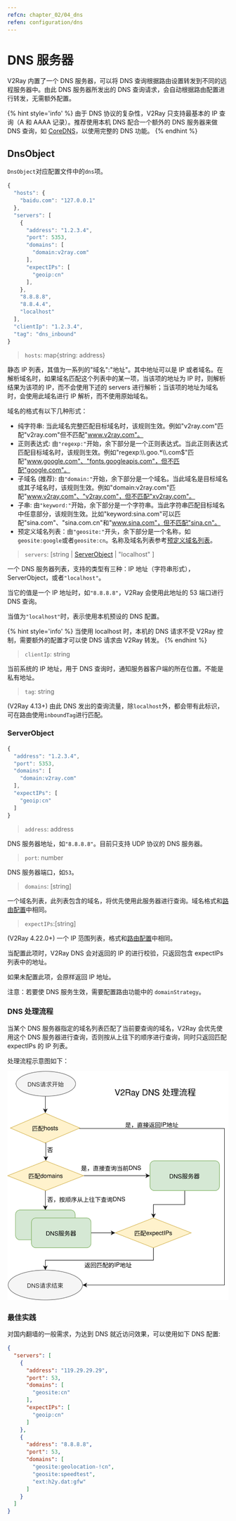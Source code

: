 ```yaml
---
refcn: chapter_02/04_dns
refen: configuration/dns
---
```


# DNS 服务器

V2Ray 内置了一个 DNS 服务器，可以将 DNS 查询根据路由设置转发到不同的远程服务器中。由此 DNS 服务器所发出的 DNS 查询请求，会自动根据路由配置进行转发，无需额外配置。

{% hint style='info' %}
由于 DNS 协议的复杂性，V2Ray 只支持最基本的 IP 查询（A 和 AAAA 记录）。推荐使用本机 DNS 配合一个额外的 DNS 服务器来做 DNS 查询，如 [CoreDNS](https://coredns.io/)，以使用完整的 DNS 功能。
{% endhint %}

## DnsObject

`DnsObject`对应配置文件中的`dns`项。

```javascript
{
  "hosts": {
    "baidu.com": "127.0.0.1"
  },
  "servers": [
    {
      "address": "1.2.3.4",
      "port": 5353,
      "domains": [
        "domain:v2ray.com"
      ],
      "expectIPs": [
        "geoip:cn"
      ],
    },
    "8.8.8.8",
    "8.8.4.4",
    "localhost"
  ],
  "clientIp": "1.2.3.4",
  "tag": "dns_inbound"
}
```

> `hosts`: map{string: address}

静态 IP 列表，其值为一系列的"域名":"地址"。其中地址可以是 IP 或者域名。在解析域名时，如果域名匹配这个列表中的某一项，当该项的地址为 IP 时，则解析结果为该项的 IP，而不会使用下述的 servers 进行解析；当该项的地址为域名时，会使用此域名进行 IP 解析，而不使用原始域名。

域名的格式有以下几种形式：

* 纯字符串: 当此域名完整匹配目标域名时，该规则生效。例如"v2ray.com"匹配"v2ray.com"但不匹配"www.v2ray.com"。
* 正则表达式: 由`"regexp:"`开始，余下部分是一个正则表达式。当此正则表达式匹配目标域名时，该规则生效。例如"regexp:\\\\.goo.*\\\\.com$"匹配"www.google.com"、"fonts.googleapis.com"，但不匹配"google.com"。
* 子域名 (推荐): 由`"domain:"`开始，余下部分是一个域名。当此域名是目标域名或其子域名时，该规则生效。例如"domain:v2ray.com"匹配"www.v2ray.com"、"v2ray.com"，但不匹配"xv2ray.com"。
* 子串: 由`"keyword:"`开始，余下部分是一个字符串。当此字符串匹配目标域名中任意部分，该规则生效。比如"keyword:sina.com"可以匹配"sina.com"、"sina.com.cn"和"www.sina.com"，但不匹配"sina.cn"。
* 预定义域名列表：由`"geosite:"`开头，余下部分是一个名称，如`geosite:google`或者`geosite:cn`。名称及域名列表参考[预定义域名列表](03_routing.md#dlc)。

> `servers`: \[string | [ServerObject](#serverobject) | "localhost" \]

一个 DNS 服务器列表，支持的类型有三种：IP 地址（字符串形式），ServerObject，或者`"localhost"`。

当它的值是一个 IP 地址时，如`"8.8.8.8"`，V2Ray 会使用此地址的 53 端口进行 DNS 查询。

当值为`"localhost"`时，表示使用本机预设的 DNS 配置。

{% hint style='info' %}
当使用 localhost 时，本机的 DNS 请求不受 V2Ray 控制，需要额外的配置才可以使 DNS 请求由 V2Ray 转发。
{% endhint %}

> `clientIp`: string

当前系统的 IP 地址，用于 DNS 查询时，通知服务器客户端的所在位置。不能是私有地址。

> `tag`: string

(V2Ray 4.13+) 由此 DNS 发出的查询流量，除`localhost`外，都会带有此标识，可在路由使用`inboundTag`进行匹配。

### ServerObject

```javascript
{
  "address": "1.2.3.4",
  "port": 5353,
  "domains": [
    "domain:v2ray.com"
  ],
  "expectIPs": [
    "geoip:cn"
  ]
}
```

> `address`: address

DNS 服务器地址，如`"8.8.8.8"`。目前只支持 UDP 协议的 DNS 服务器。

> `port`: number

DNS 服务器端口，如`53`。

> `domains`: \[string\]

一个域名列表，此列表包含的域名，将优先使用此服务器进行查询。域名格式和[路由配置](03_routing.md#ruleobject)中相同。

> `expectIPs`:\[string\]

(V2Ray 4.22.0+) 一个 IP 范围列表，格式和[路由配置](03_routing.md#ruleobject)中相同。

当配置此项时，V2Ray DNS 会对返回的 IP 的进行校验，只返回包含 expectIPs 列表中的地址。

如果未配置此项，会原样返回 IP 地址。

注意：若要使 DNS 服务生效，需要配置路由功能中的 `domainStrategy`。

### DNS 处理流程

当某个 DNS 服务器指定的域名列表匹配了当前要查询的域名，V2Ray 会优先使用这个 DNS 服务器进行查询，否则按从上往下的顺序进行查询，同时只返回匹配 expectIPs 的 IP 列表。

处理流程示意图如下：

![](/resources/dns_flowchart.svg)

### 最佳实践

对国内翻墙的一般需求，为达到 DNS 就近访问效果，可以使用如下 DNS 配置:

```json
{
  "servers": [
    {
      "address": "119.29.29.29",
      "port": 53,
      "domains": [
        "geosite:cn"
      ],
      "expectIPs": [
        "geoip:cn"
      ]
    },
    {
      "address": "8.8.8.8",
      "port": 53,
      "domains": [
        "geosite:geolocation-!cn",
        "geosite:speedtest",
        "ext:h2y.dat:gfw"
      ]
    }
  ]
}
```
